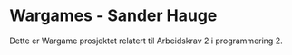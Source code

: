 # Wargames - Sander Hauge

Dette er Wargame prosjektet relatert til Arbeidskrav 2 i programmering 2. 